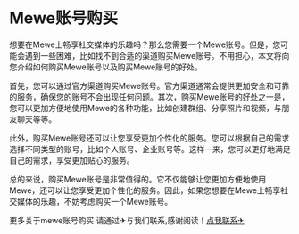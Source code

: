 # Mewe账号购买

想要在Mewe上畅享社交媒体的乐趣吗？那么您需要一个Mewe账号。但是，您可能会遇到一些困难，比如找不到合适的渠道购买Mewe账号。不用担心，本文将向您介绍如何购买Mewe账号以及购买Mewe账号的好处。

首先，您可以通过官方渠道购买Mewe账号。官方渠道通常会提供更加安全和可靠的服务，确保您的账号不会出现任何问题。其次，购买Mewe账号的好处之一是，您可以更加方便地使用Mewe的各种功能，比如创建群组、分享照片和视频，与朋友聊天等等。

此外，购买Mewe账号还可以让您享受更加个性化的服务。您可以根据自己的需求选择不同类型的账号，比如个人账号、企业账号等。这样一来，您可以更好地满足自己的需求，享受更加贴心的服务。

总的来说，购买Mewe账号是非常值得的。它不仅能够让您更加方便地使用Mewe，还可以让您享受更加个性化的服务。因此，如果您想要在Mewe上畅享社交媒体的乐趣，不妨考虑购买一个Mewe账号。

更多关于mewe账号购买 请通过✈与我们联系,感谢阅读！[点我联系✈](https://www.G208.com)